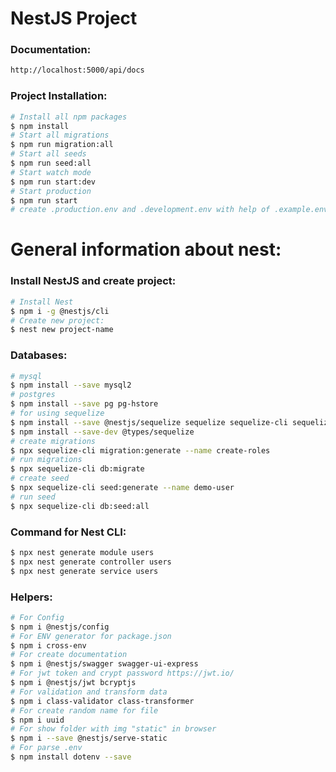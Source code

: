 # NestJS Project
### Documentation:
```bash
http://localhost:5000/api/docs
```
### Project Installation:
```bash
# Install all npm packages
$ npm install
# Start all migrations
$ npm run migration:all
# Start all seeds
$ npm run seed:all
# Start watch mode
$ npm run start:dev
# Start production
$ npm run start
# create .production.env and .development.env with help of .example.env
```

# General information about nest:

### Install NestJS and create project:
```bash
# Install Nest
$ npm i -g @nestjs/cli
# Create new project:
$ nest new project-name
```

### Databases:
```bash
# mysql
$ npm install --save mysql2
# postgres
$ npm install --save pg pg-hstore 
# for using sequelize
$ npm install --save @nestjs/sequelize sequelize sequelize-cli sequelize-typescript
$ npm install --save-dev @types/sequelize
# create migrations
$ npx sequelize-cli migration:generate --name create-roles
# run migrations
$ npx sequelize-cli db:migrate
# create seed
$ npx sequelize-cli seed:generate --name demo-user
# run seed
$ npx sequelize-cli db:seed:all
```

### Command for Nest CLI:
```bash
$ npx nest generate module users
$ npx nest generate controller users
$ npx nest generate service users
```

### Helpers:
```bash
# For Config
$ npm i @nestjs/config
# For ENV generator for package.json
$ npm i cross-env
# For create documentation
$ npm i @nestjs/swagger swagger-ui-express
# For jwt token and crypt password https://jwt.io/
$ npm i @nestjs/jwt bcryptjs
# For validation and transform data
$ npm i class-validator class-transformer
# For create random name for file
$ npm i uuid
# For show folder with img "static" in browser
$ npm i --save @nestjs/serve-static
# For parse .env
$ npm install dotenv --save
```